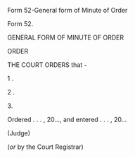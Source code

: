 Form 52-General form of Minute of Order

Form 52.

GENERAL FORM OF MINUTE OF ORDER

ORDER

THE COURT ORDERS that -

1 .

2 .

3\.

Ordered . . . , 20\..., and entered . . . , 20\...

(Judge)

(*or* by the Court Registrar)

